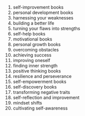 1. self-improvement books
2. personal development books
3. harnessing your weaknesses
4. building a better life
5. turning your flaws into strengths
6. self-help books
7. motivational books
8. personal growth books
9. overcoming obstacles
10. achieving success
11. improving oneself
12. finding inner strength
13. positive thinking books
14. resilience and perseverance
15. self-empowerment books
16. self-discovery books
17. transforming negative traits
18. self-reflection and improvement
19. mindset shifts
20. cultivating self-awareness
